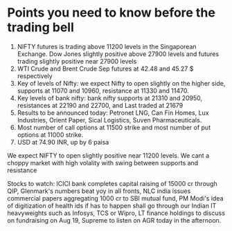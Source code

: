# Points you need to know before the trading bell
1. NIFTY futures is trading above 11200 levels in the Singaporean Exchange. Dow Jones slightly positive above 27900 levels and futures trading slightly positive near 27900 levels
2. WTI Crude and Brent Crude Sep futures at 42.48 and 45.27 $ respectively
3. Key of levels of Nifty: we expect Nifty to open slightly on the higher side, supports at 11070 and 10960, resistance at 11330 and 11470.
4. Key levels of bank nifty: bank nifty supports at 21310 and 20950, resistances at 22190 and 22700, and Last traded at 21679
5. Results to be announced today: Petronet LNG, Can Fin Homes, Lux Industries, Orient Paper, Sical Logistics, Suven Pharmaceuticals.
6. Most number of call options at 11500 strike and most number of put options at 11000 strike.
7. USD at 74.90 INR, up by 6 paisa

We expect NIFTY to open slightly positive near 11200 levels. We cant a choppy market with high volality with swing between supports and resistance

Stocks to watch: ICICI bank completes capital raising of 15000 cr through QIP, Glenmark's numbers beat yoy in all fronts, NLC india issues commercial papers aggregating 1000 cr to SBI mutual fund, PM Modi's idea of digitization of health ids if has to happen shall go through our Indian IT heavyweights such as Infosys, TCS or Wipro, LT finance holdings to discuss on fundraising on Aug 19, Supreme to listen on AGR today in the afternoon.
